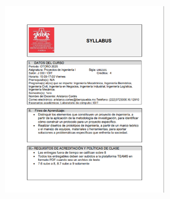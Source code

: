 

<img src="/Proyecto de Ingenieria/Imagenes/Syllabus.png" alt="diagrama del sistema" width="420">




